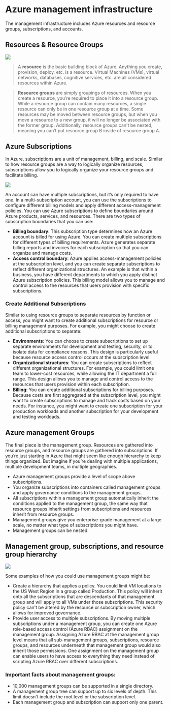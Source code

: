# Azure management infrastructure

The management infrastructure includes Azure resources and resource groups, subscriptions, and accounts.

## Resources & Resource Groups

![](https://learn.microsoft.com/en-us/training/wwl-azure/describe-core-architectural-components-of-azure/media/resource-group-eb2d7177-ff67d816.png)

> A **resource** is the basic building block of Azure. Anything you create, provision, deploy, etc. is a resource. Virtual Machines (VMs), virtual networks, databases, cognitive services, etc. are all considered resources within Azure.

> **Resource groups** are simply groupings of resources. When you create a resource, you’re required to place it into a resource group. While a resource group can contain many resources, a single resource can only be in one resource group at a time. Some resources may be moved between resource groups, but when you move a resource to a new group, it will no longer be associated with the former group. Additionally, resource groups can't be nested, meaning you can’t put resource group B inside of resource group A.

## Azure Subscriptions

In Azure, subscriptions are a unit of management, billing, and scale. 
Similar to how resource groups are a way to logically organize resources, subscriptions allow you to logically organize your resource groups and facilitate billing.

![](https://learn.microsoft.com/en-us/training/wwl-azure/describe-core-architectural-components-of-azure/media/subscriptions-d415577b-04961c4b.png)

An account can have multiple subscriptions, but it’s only required to have one. In a multi-subscription account, you can use the subscriptions to configure different billing models and apply different access-management policies. You can use Azure subscriptions to define boundaries around Azure products, services, and resources. There are two types of subscription boundaries that you can use:

- **Billing boundary**: This subscription type determines how an Azure account is billed for using Azure. You can create multiple subscriptions for different types of billing requirements. Azure generates separate billing reports and invoices for each subscription so that you can organize and manage costs.
- **Access control boundary**: Azure applies access-management policies at the subscription level, and you can create separate subscriptions to reflect different organizational structures. An example is that within a business, you have different departments to which you apply distinct Azure subscription policies. This billing model allows you to manage and control access to the resources that users provision with specific subscriptions.

### Create Additional Subscriptions

Similar to using resource groups to separate resources by function or access, you might want to create additional subscriptions for resource or billing management purposes. For example, you might choose to create additional subscriptions to separate:

- **Environments**: You can choose to create subscriptions to set up separate environments for development and testing, security, or to isolate data for compliance reasons. This design is particularly useful because resource access control occurs at the subscription level.
- **Organizational structures**: You can create subscriptions to reflect different organizational structures. For example, you could limit one team to lower-cost resources, while allowing the IT department a full range. This design allows you to manage and control access to the resources that users provision within each subscription.
- **Billing**: You can create additional subscriptions for billing purposes. Because costs are first aggregated at the subscription level, you might want to create subscriptions to manage and track costs based on your needs. For instance, you might want to create one subscription for your production workloads and another subscription for your development and testing workloads.

## Azure management Groups

The final piece is the management group. Resources are gathered into resource groups, and resource groups are gathered into subscriptions. If you’re just starting in Azure that might seem like enough hierarchy to keep things organized. But imagine if you’re dealing with multiple applications, multiple development teams, in multiple geographies.

- Azure management groups provide a level of scope above subscriptions.
- You organize subscriptions into containers called management groups and apply governance conditions to the management groups.
- All subscriptions within a management group automatically inherit the conditions applied to the management group, the same way that resource groups inherit settings from subscriptions and resources inherit from resource groups.
- Management groups give you enterprise-grade management at a large scale, no matter what type of subscriptions you might have.
- Management groups can be nested.

## Management group, subscriptions, and resource group hierarchy
![](https://learn.microsoft.com/en-us/training/wwl-azure/describe-core-architectural-components-of-azure/media/management-groups-subscriptions-dfd5a108-60f31f5a.png)

Some examples of how you could use management groups might be:

- Create a hierarchy that applies a policy. You could limit VM locations to the US West Region in a group called Production. This policy will inherit onto all the subscriptions that are descendants of that management group and will apply to all VMs under those subscriptions. This security policy can't be altered by the resource or subscription owner, which allows for improved governance.
- Provide user access to multiple subscriptions. By moving multiple subscriptions under a management group, you can create one Azure role-based access control (Azure RBAC) assignment on the management group. Assigning Azure RBAC at the management group level means that all sub-management groups, subscriptions, resource groups, and resources underneath that management group would also inherit those permissions. One assignment on the management group can enable users to have access to everything they need instead of scripting Azure RBAC over different subscriptions.

### Important facts about management groups:

- 10,000 management groups can be supported in a single directory.
- A management group tree can support up to six levels of depth. This limit doesn't include the root level or the subscription level.
- Each management group and subscription can support only one parent.
